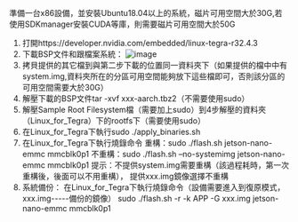準備一台x86設備，並安裝Ubuntu18.04以上的系統，磁片可用空間大於30G,若使用SDKmanager安裝CUDA等庫，則需要磁片可用空間大於50G
1.	打開https://developer.nvidia.com/embedded/linux-tegra-r32.4.3
2.	下載BSP文件和跟檔案系統：
 ![image](https://github.com/mark-nexcom/3401/assets/63223264/7e19e009-be88-43b3-a78c-0aa3ae67e3ea)
3.	拷貝提供的其它檔到與第二步下載的位置同一資料夾下（如果提供的檔中中有system.img,資料夾所在的分區可用空間能夠放下這些檔即可，否則該分區的可用空間需要大於30G）
4.	解壓下載的BSP文件tar -xvf xxx-aarch.tbz2（不需要使用sudo）
5.	解壓Sample Root Filesystem檔（需要加上sudo）到4步解壓的資料夾（Linux_for_Tegra）下的rootfs下（需要使用sudo）
6.	在Linux_for_Tegra下執行sudo ./apply_binaries.sh
7.	在Linux_for_Tegra下執行燒錄命令
重構：sudo ./flash.sh jetson-nano-emmc mmcblk0p1
不重構：sudo ./flash.sh –no-systemimg jetson-nano-emmc mmcblk0p1
提示：不提供system.img需要重構（該過程耗時，第一次重構後，後面可以不用重構），  提供xxx.img鏡像選擇不重構
8.	系統備份：
在Linux_for_Tegra下執行燒錄命令（設備需要進入到復原模式，xxx.img-----備份的鏡像）
sudo ./flash.sh -r -k APP -G xxx.img jetson-nano-emmc mmcblk0p1

